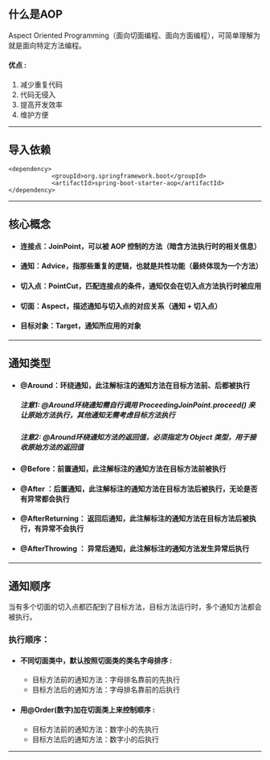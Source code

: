 ## 什么是AOP
Aspect Oriented Programming（面向切面编程、面向方面编程），可简单理解为就是面向特定方法编程。
#### 优点 : 
  1. 减少重复代码
  2. 代码无侵入
  3. 提高开发效率
  4. 维护方便
***
## 导入依赖
```
<dependency>
            <groupId>org.springframework.boot</groupId>
            <artifactId>spring-boot-starter-aop</artifactId>
</dependency>
```
***
## 核心概念
- #### 连接点：JoinPoint，可以被 AOP 控制的方法（暗含方法执行时的相关信息）
- #### 通知：Advice，指那些重复的逻辑，也就是共性功能（最终体现为一个方法）
- #### 切入点：PointCut，匹配连接点的条件，通知仅会在切入点方法执行时被应用
- #### 切面：Aspect，描述通知与切入点的对应关系（通知 + 切入点）
- #### 目标对象：Target，通知所应用的对象
***
## 通知类型
- #### @Around：环绕通知，此注解标注的通知方法在目标方法前、后都被执行
  ##### 注意1: @Around环绕通知需自行调用 ProceedingJoinPoint.proceed() 来让原始方法执行，其他通知无需考虑目标方法执行 
  ##### 注意2: @Around环绕通知方法的返回值，必须指定为 Object 类型，用于接收原始方法的返回值
- #### @Before：前置通知，此注解标注的通知方法在目标方法前被执行
- #### @After ：后置通知，此注解标注的通知方法在目标方法后被执行，无论是否有异常都会执行
- #### @AfterReturning： 返回后通知，此注解标注的通知方法在目标方法后被执行，有异常不会执行
- #### @AfterThrowing ： 异常后通知，此注解标注的通知方法发生异常后执行
***
## 通知顺序
当有多个切面的切入点都匹配到了目标方法，目标方法运行时，多个通知方法都会被执行。
### 执行顺序：
- #### 不同切面类中，默认按照切面类的类名字母排序 :
  - 目标方法前的通知方法：字母排名靠前的先执行
  - 目标方法后的通知方法：字母排名靠前的后执行
- #### 用@Order(数字)加在切面类上来控制顺序 :
  - 目标方法前的通知方法：数字小的先执行
  - 目标方法后的通知方法：数字小的后执行
***
